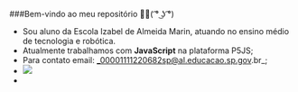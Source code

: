 ###Bem-vindo ao meu repositório 🐱‍👤( ͡° ͜ʖ ͡°)

- Sou aluno da Escola Izabel de Almeida Marin, atuando no ensino médio de tecnologia e robótica.
- Atualmente trabalhamos com **JavaScript** na plataforma P5JS;
- Para contato email: _00001111220682sp@al.educacao.sp.gov.br_;
- ![](https://media1.tenor.com/m/JFgPOkw8Od4AAAAC/rain-duck.gif)
- 
